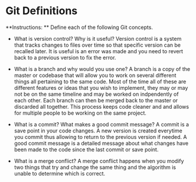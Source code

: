 # Git Definitions

**Instructions: ** Define each of the following Git concepts.

* What is version control?  Why is it useful?
Version control is a system that tracks changes to files over time so that specific version can be recalled later.  It is useful is an error was made and you need to revert back to a previous version to fix the error.

* What is a branch and why would you use one?
A branch is a copy of the master or codebase that will allow you to work on several different things all pertaining to the same code.  Most of the time all of these are different features or ideas that you wish to implement, they may or may not be on the same timeline and may be worked on indpendently of each other.  Each branch can then be merged back to the master or discarded all together. This process keeps code cleaner and and allows for multiple people to be working on the same project.

* What is a commit? What makes a good commit message?
A commit is a save point in your code changes.  A new version is created everytime you commit thus allowing to return to the previous version if needed.  A good commit message is a detailed message about what changes have been made to the code since the last commit or save point.

* What is a merge conflict?
A merge conflict happens when you modify two things that try and change the same thing and the algorithm is unable to determine which is correct.